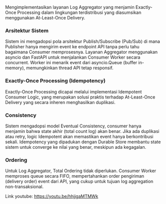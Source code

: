 Mengimplementasikan layanan Log Aggregator yang menjamin Exactly-Once Processing dalam lingkungan terdistribusi yang diasumsikan menggunakan At-Least-Once Delivery.

### Arsitektur Sistem
Sistem ini mengadopsi pola arsitektur Publish/Subscribe (Pub/Sub) di mana Publisher hanya mengirim event ke endpoint API tanpa perlu tahu bagaimana Consumer memprosesnya. Layanan Aggregator menggunakan asyncio dan FastAPI untuk menjalankan Consumer Worker secara concurrent. Worker ini menarik event dari asyncio.Queue (buffer in-memory), memungkinkan thread API tetap responsif.

### Exactly-Once Processing (Idempotency)
Exactly-Once Processing dicapai melalui implementasi Idempotent Consumer Logic, yang merupakan solusi praktis terhadap At-Least-Once Delivery yang secara inheren menghasilkan duplikasi.

### Consistency
Sistem mengadopsi model Eventual Consistency, consumer hanya menjamin bahwa state akhir (total count log) akan benar. Jika ada duplikasi atau retry, logic Idempotent akan memastikan event hanya berkontribusi sekali. Idempotency yang dipadukan dengan Durable Store membantu state sistem untuk converge ke nilai yang benar, meskipun ada kegagalan.

### Ordering
Untuk Log Aggregator, Total Ordering tidak diperlukan. Consumer Worker memproses queue secara FIFO, mempertahankan order pengiriman (delivery order) event dari API, yang cukup untuk tujuan log aggregation non-transaksional.

Link youtube: https://youtu.be/hhjjgaMTMWk